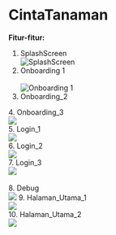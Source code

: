 # CintaTanaman

**Fitur-fitur:**<br />
1. SplashScreen<br />
![SplashScreen](https://github.com/rizkynat/CintaTanaman/blob/master/screenshots/splashscreen.png)<br/>
2. Onboarding 1<br /><br/>
![Onboarding 1](https://github.com/rizkynat/CintaTanaman/blob/master/screenshots/onboarding_1.png)<br/>
3. Onboarding_2 <br />
<img scr="https://raw.githubusercontent.com/rizkynat/Cinta_Tanaman/master/screenshots/onboarding_2.png">
<br/>
4. Onboarding_3 <br />
<img src="https://raw.githubusercontent.com/rizkynat/Cinta_Tanaman/master/screenshots/onboarding_3.png">
<br/>
5. Login_1 <br />
<img src="https://raw.githubusercontent.com/rizkynat/Cinta_Tanaman/master/screenshots/login_1.png">
<br/>
6. Login_2 <br />
<img src="https://raw.githubusercontent.com/rizkynat/Cinta_Tanaman/master/screenshots/login_2.png">
<br/>
7. Login_3 <br />
<img src="https://raw.githubusercontent.com/rizkynat/Cinta_Tanaman/master/screenshots/login_3.png">
<br/>
<br/>
8. Debug <br />
<img src="https://raw.githubusercontent.com/rizkynat/Cinta_Tanaman/master/screenshots/debug.png">
9. Halaman_Utama_1 <br />
<img src="https://raw.githubusercontent.com/rizkynat/Cinta_Tanaman/master/screenshots/halaman_utama_1.png">
<br/>
10. Halaman_Utama_2 <br />
<img src="https://raw.githubusercontent.com/rizkynat/Cinta_Tanaman/master/screenshots/halaman_utama_2.png">



